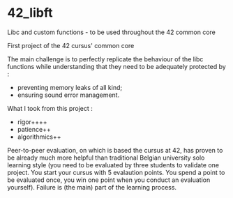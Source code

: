 # 42_libft
Libc and custom functions - to be used throughout the 42 common core

First project of the 42 cursus' common core

The main challenge is to perfectly replicate the behaviour of the libc functions while understanding that they need to be adequately protected by :
- preventing memory leaks of all kind;
- ensuring sound error management.

What I took from this project :
- rigor++++
- patience++
- algorithmics++

Peer-to-peer evaluation, on which is based the cursus at 42, has proven to be already much more helpful than traditional Belgian university solo learning style (you need to be evaluated by three students to validate one project. You start your cursus with 5 evalaution points. You spend a point to be evaluated once, you win one point when you conduct an evaluation yourself).
Failure is (the main) part of the learning process.
